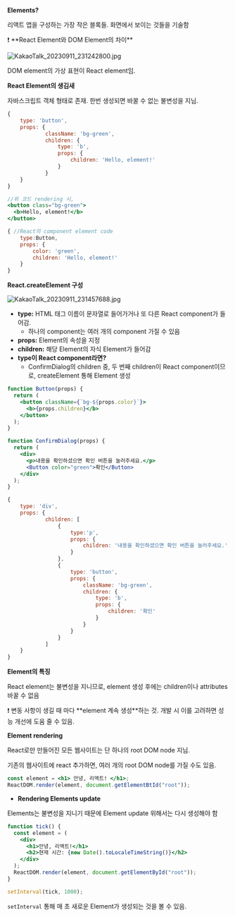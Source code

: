 **Elements?**

리액트 앱을 구성하는 가장 작은 블록들. 화면에서 보이는 것들을 기술함

<aside>
❗ **React Element와 DOM Element의 차이**

![KakaoTalk_20230911_231242800.jpg](https://prod-files-secure.s3.us-west-2.amazonaws.com/7536f4be-19c3-444f-9c8b-180127bfe490/03c62ec5-9068-4e90-8c52-33653b18e020/KakaoTalk_20230911_231242800.jpg)

DOM element의 가상 표현이 React element임.

</aside>

**React Element의 생김새**

자바스크립트 객체 형태로 존재. 한번 생성되면 바꿀 수 없는 불변성을 지님.

```jsx
{
	type: 'button',
	props: {
			className: 'bg-green',
			children: {
				type: 'b',
				props: {
					children: 'Hello, element!'
				}
			}
	}
}
```

```jsx
//위 코드 rendering 시,
<button class="bg-green">
  <b>Hello, element!</b>
</button>
```

```jsx
{ //React의 component element code
	type:Button,
	props: {
		color: 'green',
		children: 'Hello, element!'
	}
}
```

**React.createElement 구성**

![KakaoTalk_20230911_231457688.jpg](https://prod-files-secure.s3.us-west-2.amazonaws.com/7536f4be-19c3-444f-9c8b-180127bfe490/4c1e082d-09b2-4d67-b3bc-f568ba6f4f1b/KakaoTalk_20230911_231457688.jpg)

- **type:** HTML 태그 이름이 문자열로 들어가거나 또 다른 React component가 들어감.
  - 하나의 component는 여러 개의 component 가질 수 있음
- **props:** Element의 속성을 지정
- **children:** 해당 Element의 자식 Element가 들어감
- **type이 React component라면?**
  - ConfirmDialog의 children 중, 두 번째 children이 React component이므로, createElement 통해 Element 생성

```jsx
function Button(props) {
  return (
    <button className={`bg-${props.color}`}>
      <b>{props.children}</b>
    </button>
  );
}

function ConfirmDialog(props) {
  return (
    <div>
      <p>내용을 확인하셨으면 확인 버튼을 눌러주세요.</p>
      <Button color="green">확인</Button>
    </div>
  );
}
```

```jsx
{
	type: 'div',
	props: {
			children: [
				{
					type:'p',
					props: {
						children: '내용을 확인하셨으면 확인 버튼을 눌러주세요.'
					}
				},
				{
					type: 'button',
					props: {
						className: 'bg-green',
						children: {
							type: 'b',
							props: {
								children: '확인'
							}
						}
					}
				}
			]
	}
}
```

**Element의 특징**

React element는 불변성을 지니므로, element 생성 후에는 children이나 attributes 바꿀 수 없음

<aside>
❗ 변동 사항이 생길 때 마다 **element 계속 생성**하는 것.  개발 시 이를 고려하면 성능 개선에 도움 줄 수 있음.

</aside>

**Element rendering**

React로만 만들어진 모든 웹사이트는 단 하나의 root DOM node 지님.

기존의 웹사이트에 react 추가하면, 여러 개의 root DOM node를 가질 수도 있음.

```jsx
const element = <h1> 안녕, 리액트! </h1>;
ReactDOM.render(element, document.getElementBtId("root"));
```

- **Rendering Elements update**

Elements는 불변성을 지니기 때문에 Element update 위해서는 다시 생성해야 함

```jsx
function tick() {
  const element = (
    <div>
      <h1>안녕, 리액트!</h1>
      <h2>현재 시간: {new Date().toLocaleTimeString()}</h2>
    </div>
  );
  ReactDOM.render(element, document.getElementById("root"));
}

setInterval(tick, 1000);
```

`setInterval` 통해 매 초 새로운 Element가 생성되는 것을 볼 수 있음.
